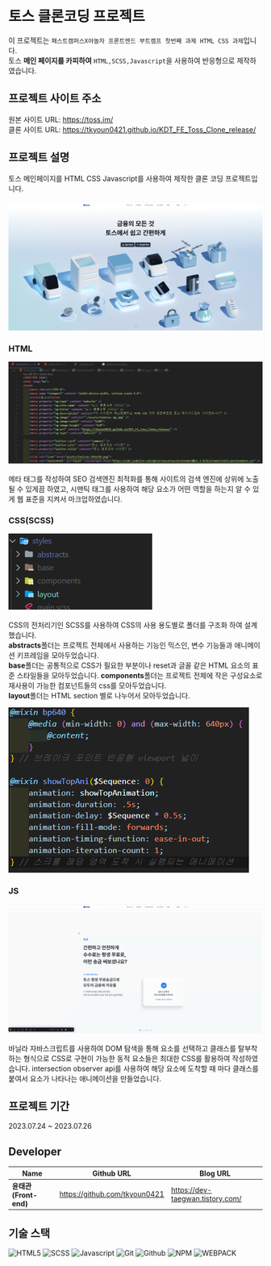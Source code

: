 # 토스 클론코딩 프로젝트
이 프로젝트는 `패스트캠퍼스X야놀자 프론트엔드 부트캠프
첫번째 과제 HTML CSS 과제`입니다.  
토스 **메인 페이지를 카피하여** `HTML,SCSS,Javascript`을 사용하여 반응형으로 제작하였습니다.


## 프로젝트 사이트 주소
원본 사이트 URL: <a href="https://toss.im/">https://toss.im/</a>  
클론 사이트 URL: <a href="https://tkyoun0421.github.io/KDT_FE_Toss_Clone_release/">https://tkyoun0421.github.io/KDT_FE_Toss_Clone_release/</a>

## 프로젝트 설명
토스 메인페이지를 HTML CSS Javascript를 사용하여 제작한 클론 코딩 프로젝트입니다.
<br/>
<br/>
![main](./src/assets/toss_main.png)

### HTML 
![meta](./src/assets/meta.png)  
<br/>
메타 태그를 작성하여 SEO 검색엔진 최적화를 통해 사이트의 검색 엔진에 상위에 노출될 수 있게끔 하였고, 시맨틱 태그를 사용하여 해당 요소가 어떤 역할을 하는지 알 수 있게 웹 표준을 지켜서 마크업하였습니다.

### CSS(SCSS)
![scss](./src/assets/scss.png)
<br/>
<br/>
CSS의 전처리기인 SCSS를 사용하여 CSS의 사용 용도별로 폴더를 구조화 하여 설계 했습니다.  
<strong>abstracts</strong>폴더는 프로젝트 전체에서 사용하는 기능인 믹스인, 변수 기능들과 애니메이션 키프레임을 모아두었습니다.  
<strong>base</strong>폴더는 공통적으로 CSS가 필요한 부분이나 reset과 글꼴 같은 HTML 요소의 표준 스타일들을 모아두었습니다.
<strong>components</strong>폴더는 프로젝트 전체에 작은 구성요소로 재사용이 가능한 컴포넌트들의 css를 모아두었습니다.  
<strong>layout</strong>폴더는 HTML section 별로 나누어서 모아두었습니다.

![scss](./src/assets/mixin.png)
### JS
![js](./src/assets/toss_clone.gif)
<br/>
<br/>
바닐라 자바스크립트를 사용하여 DOM 탐색을 통해 요소를 선택하고 클래스를 탈부착하는 형식으로 CSS로 구현이 가능한 동적 요소들은 최대한 CSS를 활용하여 작성하였습니다. intersection observer api를 사용하여 해당 요소에 도착할 때 마다 클래스를 붙여서 요소가 나타나는 애니메이션을 만들었습니다.

## 프로젝트 기간
2023.07.24 ~ 2023.07.26

## Developer
Name | Github URL | Blog URL |
-- | -- | -- |
**윤태관(Front-end)** | https://github.com/tkyoun0421 | https://dev-taegwan.tistory.com/ 

## 기술 스택
![HTML5](https://img.shields.io/badge/HTML5-E34F26?style=for-the-badge&logo=html5&logoColor=white)
![SCSS](https://img.shields.io/badge/Sass-CC6699?style=for-the-badge&logo=sass&logoColor=white)
![Javascript](https://img.shields.io/badge/JavaScript-323330?style=for-the-badge&logo=javascript&logoColor=F7DF1E)
![Git](https://img.shields.io/badge/GIT-E44C30?style=for-the-badge&logo=git&logoColor=white)
![Github](https://img.shields.io/badge/GitHub-100000?style=for-the-badge&logo=github&logoColor=white)
![NPM](https://img.shields.io/badge/npm-CB3837?style=for-the-badge&logo=npm&logoColor=white
)
![WEBPACK](https://img.shields.io/badge/Webpack-8DD6F9?style=for-the-badge&logo=Webpack&logoColor=white)




